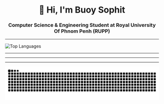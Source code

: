 <!-- Profile Header -->
<h1 align="center">👋 Hi, I'm Buoy Sophit</h1>
<h3 align="center">Computer Science & Engineering Student at Royal University Of Phnom Penh (RUPP)</h3>

---

<!-- GitHub Stats & Top Languages -->
<!--<p align="center">
  <img src="https://github-readme-stats.vercel.app/api?username=buoysophit&show_icons=true&theme=dracula&hide_title=true&count_private=true" height="180" alt="GitHub Stats" /> -->
  <img src="https://github-readme-stats.vercel.app/api/top-langs?username=buoysophit&layout=compact&card_width=320&theme=dracula" height="180" alt="Top Languages" />
</p>

---



---


---

<!-- Snake Animation or Fun Footer -->
<p align="center">
  <img src="https://raw.githubusercontent.com/buoysophit/Buoysophit/output/snake.svg" alt="Snake animation" />
</p>
